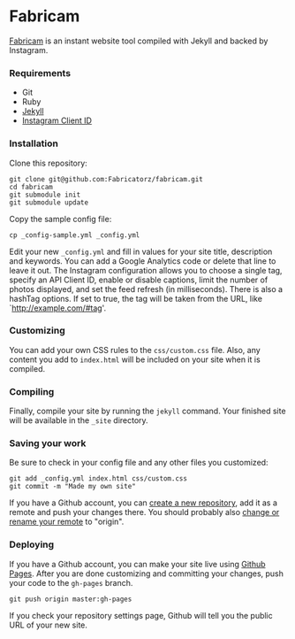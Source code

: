 # Fabricam

[Fabricam](https://github.com/Fabricatorz/fabricam) is an instant website tool compiled with Jekyll and backed by Instagram.

### Requirements

* Git
* Ruby
* [Jekyll](https://github.com/mojombo/jekyll)
* [Instagram Client ID](http://instagram.com/developer/clients/manage/)

### Installation

Clone this repository:

    git clone git@github.com:Fabricatorz/fabricam.git
	cd fabricam
	git submodule init
	git submodule update
	
Copy the sample config file:

    cp _config-sample.yml _config.yml
	
Edit your new `_config.yml` and fill in values for your site title, description and keywords. You can add a Google Analytics code or delete that line to leave it out. The Instagram configuration allows you to choose a single tag, specify an API Client ID, enable or disable captions, limit the number of photos displayed, and set the feed refresh (in milliseconds). There is also a hashTag options. If set to true, the tag will be taken from the URL, like `http://example.com/#tag'.

### Customizing

You can add your own CSS rules to the `css/custom.css` file. Also, any content you add to `index.html` will be included on your site when it is compiled.

### Compiling

Finally, compile your site by running the `jekyll` command. Your finished site will be available in the `_site` directory.

### Saving your work

Be sure to check in your config file and any other files you customized:

    git add _config.yml index.html css/custom.css
    git commit -m "Made my own site"

If you have a Github account, you can [create a new repository](https://github.com/new), add it as a remote and push your changes there. You should probably also [change or rename your remote](https://help.github.com/articles/renaming-a-remote) to "origin".

### Deploying

If you have a Github account, you can make your site live using [Github Pages](https://help.github.com/categories/20/articles). After you are done customizing and committing your changes, push your code to the `gh-pages` branch.

    git push origin master:gh-pages

If you check your repository settings page, Github will tell you the public URL of your new site.
